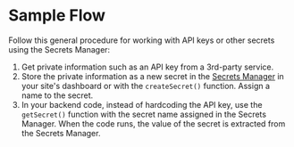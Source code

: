 
 
# Sample Flow
 

 
Follow this general procedure for working with API keys or other secrets using the Secrets Manager:
 
1. Get private information such as an API key from a 3rd-party service.
2. Store the private information as a new secret in the [Secrets Manager](https://support.wix.com/en/article/velo-working-with-the-secrets-manager) in your site's dashboard or with the `createSecret()` function. Assign a name to the secret.
3. In your backend code, instead of hardcoding the API key, use the `getSecret()` function with the secret name assigned in the Secrets Manager. When the code runs, the value of the secret is extracted from the Secrets Manager.
